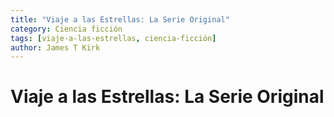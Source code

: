 ```yaml
---
title: "Viaje a las Estrellas: La Serie Original"
category: Ciencia ficción
tags: [viaje-a-las-estrellas, ciencia-ficción]
author: James T Kirk
---
```


# Viaje a las Estrellas: La Serie Original
